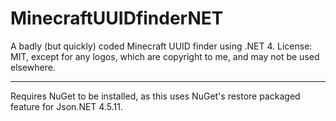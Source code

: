 MinecraftUUIDfinderNET
======================

A badly (but quickly) coded Minecraft UUID finder using .NET 4. License: MIT, except for any logos, which are copyright to me, and may not be used elsewhere.

---

Requires NuGet to be installed, as this uses NuGet's restore packaged feature for Json.NET 4.5.11.
